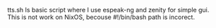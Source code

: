 tts.sh Is basic script where I use espeak-ng and zenity for simple gui.
\
This is not work on NixOS, becouse #!/bin/bash path is incorect.

